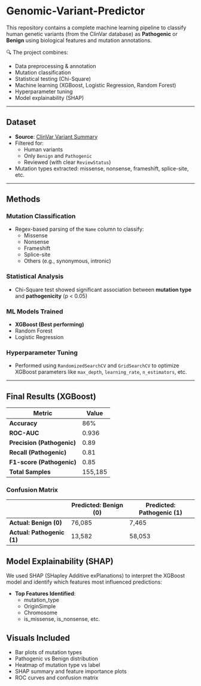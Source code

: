 # Genomic-Variant-Predictor

This repository contains a complete machine learning pipeline to classify human genetic variants (from the ClinVar database) as **Pathogenic** or **Benign** using biological features and mutation annotations.

🔍 The project combines:
- Data preprocessing & annotation
- Mutation classification
- Statistical testing (Chi-Square)
- Machine learning (XGBoost, Logistic Regression, Random Forest)
- Hyperparameter tuning
- Model explainability (SHAP)

---

## Dataset

- **Source**: [ClinVar Variant Summary](https://ftp.ncbi.nlm.nih.gov/pub/clinvar/tab_delimited/variant_summary.txt.gz)
- Filtered for:
  - Human variants
  - Only `Benign` and `Pathogenic`
  - Reviewed (with clear `ReviewStatus`)
- Mutation types extracted: missense, nonsense, frameshift, splice-site, etc.

---

##  Methods

### Mutation Classification
- Regex-based parsing of the `Name` column to classify:
  - Missense
  - Nonsense
  - Frameshift
  - Splice-site
  - Others (e.g., synonymous, intronic)

### Statistical Analysis
- Chi-Square test showed significant association between **mutation type** and **pathogenicity** (p < 0.05)

### ML Models Trained
- **XGBoost (Best performing)**
- Random Forest
- Logistic Regression

### Hyperparameter Tuning
- Performed using `RandomizedSearchCV` and `GridSearchCV` to optimize XGBoost parameters like `max_depth`, `learning_rate`, `n_estimators`, etc.

---

## Final Results (XGBoost)

| Metric                | Value     |
|-----------------------|-----------|
| **Accuracy**          | 86%       |
| **ROC-AUC**           | 0.936   |
| **Precision (Pathogenic)** | 0.89 |
| **Recall (Pathogenic)**    | 0.81 |
| **F1-score (Pathogenic)**  | 0.85 |
| **Total Samples**     | 155,185   |

### Confusion Matrix
|                            | **Predicted: Benign (0)** | **Predicted: Pathogenic (1)** |
| -------------------------- | ------------------------- | ----------------------------- |
| **Actual: Benign (0)**     | 76,085                    | 7,465                         |
| **Actual: Pathogenic (1)** | 13,582                    | 58,053                        |


## Model Explainability (SHAP)

We used SHAP (SHapley Additive exPlanations) to interpret the XGBoost model and identify which features most influenced predictions:

- **Top Features Identified**:
  - mutation_type
  - OriginSimple
  - Chromosome
  - is_missense, is_nonsense, etc.

## Visuals Included

- Bar plots of mutation types
- Pathogenic vs Benign distribution
- Heatmap of mutation type vs label
- SHAP summary and feature importance plots
- ROC curves and confusion matrix

